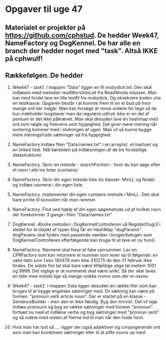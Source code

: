 # Opgaver til uge 47 
## Materialet er projekter på https://github.com/cphstud. De hedder Week47, NameFactory og DogKennel. De har alle en branch der hedder noget med "task".  Altså IKKE på cphwulf!
## Rækkefølgen. De hedder 
1) Week47 - task1. I mappen "Data" ligger en fil mobydick.txt. Den skal indlæses med metoden readWorsIntoList fra ReadWords-klassen.
Man kan med fordel lave en lille testfil fra mobydick. Og eksekvere koden vha en testklasse. 
Opgaven består i at komme frem til en et bud på hvor mange ord der indgår. Man kan forsøge at rense ordene for tegn så de kun indeholder bogstaver men da regulære udtryk ikke er en del af pensum er det ikke påkrævet. 
Man skal desuden lave en hashmap med ord som nøgle og frekvens som hyppighed. Det giver mere mening når sortering kommer med i slutningen af ugen. Man vil så kunne bygge mere meningsfulde sætninger ud fra hyppighed.

2) NameFactory.Indlæs filen "Data/names.txt" i en arraylist, et hashset og en linked liste. 
Mål køretiden på indlæsningen af de tre forskellige datastrukturer.
3) NameFactory. Skriv en metode - searchForItem - hvor du kan søge efter et navn i alle tre lister (contains)
4) NameFactory. Skriv din egen linkede liste (to klasser: MinLL og Node) og indlæs navnene i din egen liste.
5) NameFactory. Implementer din egen contains-metode i MinLL. Den skal bare printe til konsollen når man rammer.
6) NameFactory. Find ved hjælp af din egen søgemetode ud af hvilket navn der forekommer 3 gange i filen "Data/names.txt" 

7) DogKennel. Ændre metoden i DogKennelControlleren så RegisterDogUI i stedet for et objekt af typen Dog får en HashMap "dogParams".
dogParams skal fyldes med passende værdier i brugerdialogen som DogKennelControlleren efterfølgende kan bruge til at lave en ny hund.
8) NameFactory. Navnene skal have et fake cprnummer. Lav en CPRFactory som kan returnere et nummer som lever op til følgende:
en valid dato som f.eks 180478 men ikke 310275 da den 31 februar ikke findes. De sidste fire tal skal bare være tilfældige ulige tal mellem 1001 og 9999.
Det vigtige er at nummeret skal være unikt. Så der skal laves en liste med mindst lige så mange unikke numre som der er navne.

9) Week47 - task2. I  mappen Data ligger desuden en række filer som kan bruges til at bygge engelske sætninger med.
En sætning kan være på formen: "pronoun verb article noun". Der er startet på en klasse - SentenceBuilder - men den er
ikke færdig. Byg den trinvist. 
Det vil sige indlæs pronouns og byg en række sætninger med formen "pronoun".
fortsæt nu med at indlæse verbs og byg sætninger med "pronoun verb" og så videre med resten af filerne ind til man når den fulde form. 
10) Hvis man har lyst så ....
ligger der også adjektiver og conjungerende ord som man kan kombinere sætninger eller til at pifte nouns op med. 
